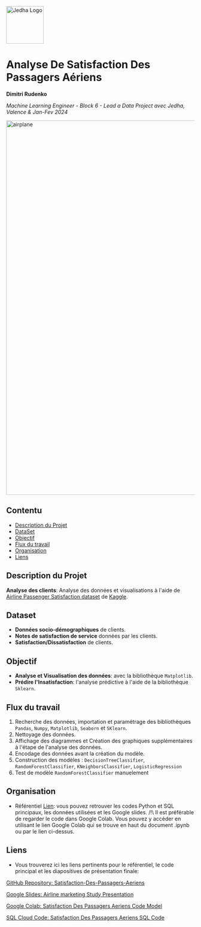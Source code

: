 <img src="https://github.com/DimitriRud/Satisfaction-Des-Passagers-Aeriens/assets/79415358/bdfe9be2-f124-45ed-a88d-9c6cd392c733)" alt="Jedha Logo" width="100"/>

# Analyse De Satisfaction Des Passagers Aériens
**Dimitri Rudenko**

*Machine Learning Engineer - Block 6 - Lead a Data Project avec Jedha, Valence & Jan-Fev 2024*

<img src="https://github.com/DimitriRud/Satisfaction-Des-Passagers-Aeriens/assets/79415358/9555814d-f9b0-4285-b992-a50aab227953" alt="airplane" width="1000"/>

## Contentu
- [Description du Projet](#Description-du-Projet)
- [DataSet](#Dataset)
- [Objectif](#objectif)
- [Flux du travail](#flux-du-travail)
- [Organisation](#organisation)
- [Liens](#liens)

## Description du Projet
**Analyse des clients**: Analyse des données et visualisations à l'aide de [Airline Passenger Satisfaction dataset](https://www.kaggle.com/teejmahal20/airline-passenger-satisfaction) de [Kaggle](https://www.kaggle.com/).

## Dataset
- **Données socio-démographiques** de clients.
- **Notes de satisfaction de service** données par les clients.
- **Satisfaction/Dissatisfaction** de clients.

## Objectif
- **Analyse et Visualisation des données**: avec la bibliothèque `Matplotlib`.
- **Prédire l'Insatisfaction**: l'analyse prédictive à l'aide de la bibliothèque `Sklearn`.

## Flux du travail
1. Recherche des données, importation et paramétrage des bibliothèques `Pandas`, `Numpy`, `Matplotlib`, `Seaborn` et `SKlearn`.
2. Nettoyage des données.
3. Affichage des diagrammes et Création des graphiques supplémentaires à l'étape de l'analyse des données.
4. Encodage des données avant la création du modèle.
5. Construction des modèles : `DecisionTreeClassifier`, `RandomForestClassifier`, `KNeighborsClassifier`, `LogisticRegression`
6. Test de modèle `RandomForestClassifier` manuelement

## Organisation
- Référentiel [Lien](https://github.com/DimitriRud/Satisfaction-Des-Passagers-Aeriens):
  vous pouvez retrouver les codes Python et SQL principaux, les données utilisées et les Google slides.
  /!\ Il est préférable de regarder le code dans Google Colab. Vous pouvez y accéder en utilisant le lien Google Colab qui se trouve en haut du document .ipynb ou par le lien ci-dessus.

## Liens
- Vous trouverez ici les liens pertinents pour le référentiel, le code principal et les diapositives de présentation finale:

[GitHub Repository: Satisfaction-Des-Passagers-Aeriens](https://github.com/DimitriRud/Satisfaction-Des-Passagers-Aeriens)

[Google Slides: Airline marketing Study Presentation](https://docs.google.com/presentation/d/1xZyP2aMUz77MkY--vplO-l3r51uxLXpX2c8ILC20iGc/edit)

[Google Colab: Satisfaction Des Passagers Aeriens Code Model](https://colab.research.google.com/drive/1H8ZxZu2-vwI92hCWNSJO7k6IuAWXgByY?usp=sharing)  

[SQL Cloud Code: Satisfaction Des Passagers Aeriens SQL Code](https://github.com/DimitriRud/Satisfaction-Des-Passagers-Aeriens/blob/main/Satisfaction_Des_Passagers_Ae%CC%81riens_SQL_Code.pdf) 


